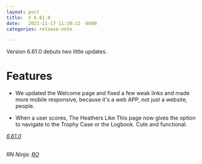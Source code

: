 ```yaml
---
layout: post
title:  V 6.61.0
date:   2021-11-17 11:30:13 -0600
categories: release-note

---
```

Version 6.61.0 debuts two little updates. 

# Features
- We updated the Welcome page and fixed a few weak links and made more mobile responsive, because it's a web APP, not just a website, people. 

- When a user scores, The Heathers Like This page now gives the option to navigate to the Trophy Case or the Logbook. Cute and functional. 

*[6.61.0](https://github.com/streetparking/my-streetparking/releases/tag/v6.61.0)*
<br/>
<br/>

_RN Ninja: [RO](https://github.com/robyanna)_
 
 
 